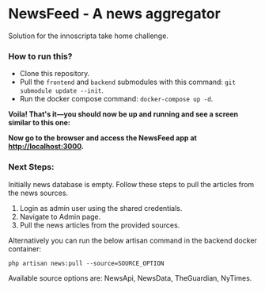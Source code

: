 # NewsFeed - A news aggregator

Solution for the innoscripta take home challenge.

### How to run this?

- Clone this repository.
- Pull the `frontend` and `backend` submodules with this command: `git submodule update --init`.
- Run the docker compose command: `docker-compose up -d`.

**Voila! That's it—you should now be up and running and see a screen similar to this one:**



**Now go to the browser and access the NewsFeed app at [http://localhost:3000](http://localhost:3000).**

### Next Steps:

Initially news database is empty. Follow these steps to pull the articles from the news sources.

1. Login as admin user using the shared credentials.
2. Navigate to Admin page.
3. Pull the news articles from the provided sources.

Alternatively you can run the below artisan command in the backend docker container:

`php artisan news:pull --source=SOURCE_OPTION`

Available source options are: NewsApi, NewsData, TheGuardian, NyTimes.